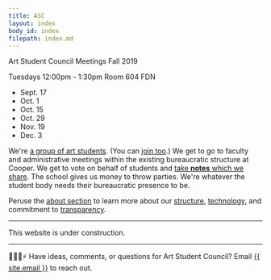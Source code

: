 ```yaml
---
title: ASC
layout: index
body_id: index
filepath: index.md
---
```


Art Student Council Meetings
Fall 2019

Tuesdays 12:00pm - 1:30pm
Room 604 FDN
- Sept. 17
- Oct. 1
- Oct. 15
- Oct. 29
- Nov. 19
- Dec. 3


We're [a group of art students](/people). (You can [join too](mailto:asc.cooperunion@gmail.com).) We get to go to faculty and administrative meetings within the existing bureaucratic structure at Cooper. We get to vote on behalf of students and [take **notes** which we share](/notes). The school gives us money to throw parties. We're whatever the student body needs their bureaucratic presence to be.

Peruse the [about section](/about) to learn more about our [structure](/about/committees), [technology](/about/this-site), and commitment to [transparency](/about/transparency).

***

This website is under construction.

***

🙇💭📨⚡ Have ideas, comments, or questions for Art Student Council? Email <a href="mailto:{{ site.email }}">{{ site.email }}</a> to reach out.
